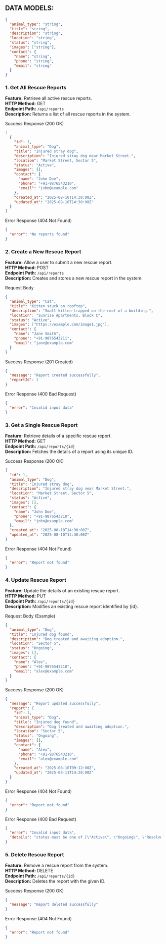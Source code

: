 ## DATA MODELS:
```json
{
  "animal_type": "string",
  "title": "string",
  "description": "string",
  "location": "string",
  "status": "string",
  "images": ["string"],
  "contact": {
    "name": "string",
    "phone": "string",
    "email": "string"
  }
}
```
### 1. Get All Rescue Reports
**Feature:** Retrieve all active rescue reports.  
**HTTP Method:** GET  
**Endpoint Path:** `/api/reports`  
**Description:** Returns a list of all rescue reports in the system.

Success Response (200 OK)
```json
[
  {
    "id": 1,
    "animal_type": "Dog",
    "title": "Injured stray dog",
    "description": "Injured stray dog near Market Street.",
    "location": "Market Street, Sector 5",
    "status": "Active",
    "images": [],
    "contact": {
      "name": "John Doe",
      "phone": "+91-9876543210",
      "email": "john@example.com"
    },
    "created_at": "2025-08-10T14:30:00Z",
    "updated_at": "2025-08-10T14:30:00Z"
  }
]
```
Error Response (404 Not Found)
```json
{
  "error": "No reports found"
}
```
### 2. Create a New Rescue Report
**Feature:** Allow a user to submit a new rescue report.  
**HTTP Method:** POST  
**Endpoint Path:** `/api/reports`  
**Description:** Creates and stores a new rescue report in the system.  

Request Body
```json
{
  "animal_type": "Cat",
  "title": "Kitten stuck on rooftop",
  "description": "Small kitten trapped on the roof of a building.",
  "location": "Sunrise Apartments, Block C",
  "status": "Active",
  "images": ["https://example.com/image1.jpg"],
  "contact": {
    "name": "Jane Smith",
    "phone": "+91-9876543211",
    "email": "jane@example.com"
  }
}
```
Success Response (201 Created)
```json
{
  "message": "Report created successfully",
  "reportId": 1
}
```
Error Response (400 Bad Request)
```json
{
  "error": "Invalid input data"
}
```

### 3. Get a Single Rescue Report
**Feature:** Retrieve details of a specific rescue report.  
**HTTP Method:** GET  
**Endpoint Path:** `/api/reports/{id}`  
**Description:** Fetches the details of a report using its unique ID.  

Success Response (200 OK)
```json
{
  "id": 1,
  "animal_type": "Dog",
  "title": "Injured stray dog",
  "description": "Injured stray dog near Market Street.",
  "location": "Market Street, Sector 5",
  "status": "Active",
  "images": [],
  "contact": {
    "name": "John Doe",
    "phone": "+91-9876543210",
    "email": "john@example.com"
  },
  "created_at": "2025-08-10T14:30:00Z",
  "updated_at": "2025-08-10T14:30:00Z"
}
```
Error Response (404 Not Found)
```json
{
  "error": "Report not found"
}
```
### 4. Update Rescue Report
**Feature:** Update the details of an existing rescue report.  
**HTTP Method:** PUT  
**Endpoint Path:** `/api/reports/{id}`  
**Description:** Modifies an existing rescue report identified by {id}.  

Request Body (Example)
```json
{
  "animal_type": "Dog",
  "title": "Injured dog found",
  "description": "Dog treated and awaiting adoption.",
  "location": "Sector 5",
  "status": "Ongoing",
  "images": [],
  "contact": {
    "name": "Alex",
    "phone": "+91-9876543210",
    "email": "alex@example.com"
  }
}
```
Success Response (200 OK)
```json
{
  "message": "Report updated successfully",
  "report": {
    "id": 1,
    "animal_type": "Dog",
    "title": "Injured dog found",
    "description": "Dog treated and awaiting adoption.",
    "location": "Sector 5",
    "status": "Ongoing",
    "images": [],
    "contact": {
      "name": "Alex",
      "phone": "+91-9876543210",
      "email": "alex@example.com"
    },
    "created_at": "2025-08-10T09:12:00Z",
    "updated_at": "2025-08-11T14:20:00Z"
  }
}
```
Error Response (404 Not Found)
```json
{
  "error": "Report not found"
}
```
Error Response (400 Bad Request)
```json
{
  "error": "Invalid input data",
  "details": "status must be one of [\"Active\", \"Ongoing\", \"Resolved\", \"Closed\"]"
}
```
### 5. Delete Rescue Report
**Feature:** Remove a rescue report from the system.  
**HTTP Method:** DELETE  
**Endpoint Path:** `/api/reports/{id}`  
**Description:** Deletes the report with the given ID.  

Success Response (200 OK)
```json
{
  "message": "Report deleted successfully"
}
```
Error Response (404 Not Found)
```json
{
  "error": "Report not found"
}
```
